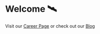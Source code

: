 # Welcome 🛰
Visit our [Career Page](https://satellytes.com/career/) or check out our [Blog](https://satellytes.com/blog/)
